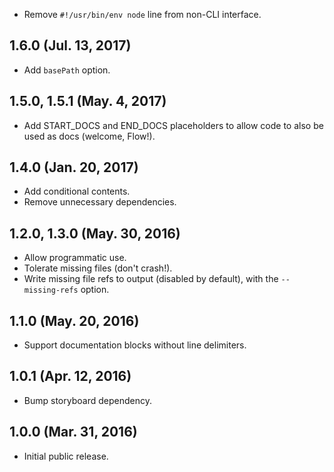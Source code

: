 * Remove `#!/usr/bin/env node` line from non-CLI interface.

## 1.6.0 (Jul. 13, 2017)

* Add `basePath` option.

## 1.5.0, 1.5.1 (May. 4, 2017)

* Add START_DOCS and END_DOCS placeholders to allow code to also be used as docs (welcome, Flow!).

## 1.4.0 (Jan. 20, 2017)

* Add conditional contents.
* Remove unnecessary dependencies.

## 1.2.0, 1.3.0 (May. 30, 2016)

* Allow programmatic use.
* Tolerate missing files (don't crash!).
* Write missing file refs to output (disabled by default), with the `--missing-refs` option.

## 1.1.0 (May. 20, 2016)

* Support documentation blocks without line delimiters.

## 1.0.1 (Apr. 12, 2016)

* Bump storyboard dependency.

## 1.0.0 (Mar. 31, 2016)

* Initial public release.
